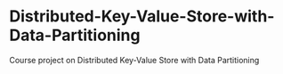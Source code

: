 # Distributed-Key-Value-Store-with-Data-Partitioning
Course project on Distributed Key-Value Store with Data Partitioning
